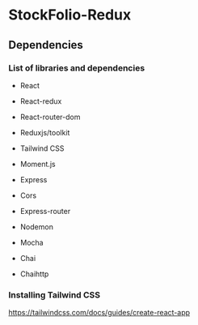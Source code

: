 # StockFolio-Redux

## Dependencies

### List of libraries and dependencies

- React
- React-redux
- React-router-dom
- Reduxjs/toolkit
- Tailwind CSS
- Moment.js

- Express
- Cors
- Express-router
- Nodemon
- Mocha
- Chai
- Chaihttp

### Installing Tailwind CSS

https://tailwindcss.com/docs/guides/create-react-app
